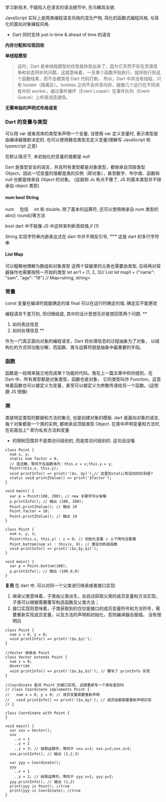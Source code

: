 学习新技术, 不能陷入在语言的语法细节中, 先鸟瞰其全貌.

JavaScript 实际上是两类编程语言风格的混合产物, 简化的函数式编程风格, 与简化的面向对象编程风格.

- Dart 同时支持 just in time & ahead of time 的语言

**内存分配和垃圾回收**

**单线程模型**

> 这时，Dart 是单线程模型的优势就体现出来了，因为它天然不存在资源竞争和状态同步的问题。这就意味着，一旦某个函数开始执行，就将执行到这个函数结束，而不会被其他 Dart 代码打断。
> 所以，Dart 中并没有线程，只有 Isolate（隔离区）。Isolates 之间不会共享内存，就像几个运行在不同进程中的 worker，通过事件循环（Event Looper）在事件队列（Event Queue）上传递消息通信。

**无需单独的声明式布局语言**

### Dart 的变量与类型

可以用 var 或者具体的类型来声明一个变量, 当使用 var 定义变量时, 表示类型是由编译器推断决定的.
也可以使用静态类型去定义变量(理解写 JavaScript 和 typescript 之差)

在默认情况下, 未初始化的变量的值都是 null

Dart 是类型安全的语言，并且所有类型都是对象类型，都继承自顶层类型 Object，因此一切变量的值都是类的实例（即对象），甚至数字、布尔值、函数和 null 也都是继承自 Object 的对象。
(这就和 Js 有点不像了, JS 的基本类型并不继承自 object 类型)

#### **num bool String**

num 　包括　 int 和 double, 除了基本的运算符, 还可以使用继承自 num 类型的 abs() round()等方法

bool
dart 中不能像 JS 中这样来判断真假值,if (1)

String
实现字符串内嵌表达式在 dart 中并不用反引号, **"""** 这是 dart 的多行字符串

#### **List Map**

可以粗略地理解为数组和对象类型
这两个容器里的元素也需要由类型, 后续再对容器操作也需要按照一开始的类型
let arr1 = [1, 2, 3]// List<int>
let map1 = {"name": "sam", "age": "18"} // Map<string, string>

### 常量

const 变量在编译时就能确定的值
final 可以在运行时确定的值, 确定后不能更改

编程语言千差万别, 但归根结底, 其中的设计思想无非是想回答两个问题.
\*\*

1. 如何表达信息
2. 如何处理信息
   \*\*

作为一门真正面向对象的编程语言，Dart 将处理信息的过程抽象为了对象，
以结构化的方式将功能分解，而函数、类与运算符就是抽象中最重要的手段。

### 函数

函数是一段用来独立地完成某个功能的代码。我在上一篇文章中和你提到，在 Dart 中，所有类型都是对象类型，函数也是对象，
它的类型叫作 Function。这意味着函数也可以被定义为变量，甚至可以被定义为参数传递给另一个函数。(这倒跟 JS 很像)

### 类

类是特定类型的数据和方法的集合, 也是创建对象的模板.
dart 是面向对象的语言, 每个对象都是一个类的实例, 都继承自顶层类型 Object.
在类中声明变量和方法时, 在前面加上\* 即为私有方法和变量

- 的限制范围并不是类访问级别的, 而是库访问级别的. 这句话没懂.

```
class Point {
  num x, y;
  static num factor = 0;
  // 语法糖，等同于在函数体内：this.x = x;this.y = y;
  Point(this.x, this.y);
  void printInfo() => print('($x, $y)');// 这里加static和没加的区别是?
  static void printZValue() => print('$factor');
}

void main() {
  var p = Point(100, 200); // new 关键字可以省略
  p.printInfo(); // 输出 (100, 200);
  Point.printZValue(); // 输出 10
  Point.factor = 10;
  Point.printZValue(); // 输出 10
}
```

```
class Point {
  num x, y, z;
  Point(this.x, this.y) : z = 0; // 初始化变量 z 上下两句没看懂
  Point.bottom(num x) : this(x, 0); // 重定向构造函数
  void printInfo() => print('($x,$y,$z)');
}

void main() {
  var p = Point.bottom(100);
  p.printInfo(); // 输出 (100,0,0)
}

```

**复用**
在 dart 中, 可以对同一个父类进行继承或者接口实现:

1. 继承父类意味着，子类由父类派生，会自动获取父类的成员变量和方法实现，子类可以根据需要覆写构造函数及父类方法；
2. 接口实现则意味着，子类获取到的仅仅是接口的成员变量符号和方法符号，需要重新实现成员变量，以及方法的声明和初始化，否则编译器会报错。 没有很明白

```
class Point {
  num x = 0, y = 0;
  void printInfo() => print('($x,$y)');
}

//Vector 继承自 Point
class Vector extends Point {
  num z = 0;
  @override
  void printInfo() => print('($x,$y,$z)'); // 覆写了 printInfo 实现
}

//Coordinate 是对 Point 的接口实现, 这跟重新写一个类有差别吗
// class Coordinate implements Point {
//   num x = 0, y = 0; // 成员变量需要重新声明
//   void printInfo() => print('($x,$y)'); // 成员函数需要重新声明实现
// }

class Coordinate with Point {
}

void main() {
  var xxx = Vector();
  xxx
    ..x = 1
    ..y = 2
    ..z = 3; // 级联运算符，等同于 xxx.x=1; xxx.y=2;xxx.z=3;
  xxx.printInfo(); // 输出 (1,2,3)

  var yyy = Coordinate();
  yyy
    ..x = 1
    ..y = 2; // 级联运算符，等同于 yyy.x=1; yyy.y=2;
  yyy.printInfo(); // 输出 (1,2)
  print(yyy is Point); //true
  print(yyy is Coordinate); //true
}
```
